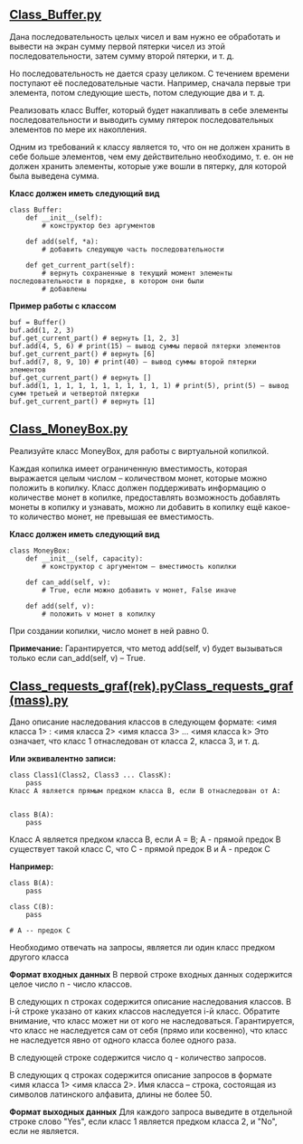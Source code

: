 ## [Class_Buffer.py](https://github.com/vasoltu/Stepik/blob/main/Python_основы_и_применение/Class/Class_Buffer.py)
Дана последовательность целых чисел и вам нужно ее обработать и вывести на экран сумму первой пятерки чисел из этой последовательности, затем сумму второй пятерки, и т. д.

Но последовательность не дается сразу целиком. С течением времени поступают её последовательные части. Например, сначала первые три элемента, потом следующие шесть, потом следующие два и т. д.

Реализовать класс Buffer, который будет накапливать в себе элементы последовательности и выводить сумму пятерок последовательных элементов по мере их накопления.

Одним из требований к классу является то, что он не должен хранить в себе больше элементов, чем ему действительно необходимо, т. е. он не должен хранить элементы, которые уже вошли в пятерку, для которой была выведена сумма.

**Класс должен иметь следующий вид**
```
class Buffer:
    def __init__(self):
        # конструктор без аргументов
    
    def add(self, *a):
        # добавить следующую часть последовательности

    def get_current_part(self):
        # вернуть сохраненные в текущий момент элементы последовательности в порядке, в котором они были     
        # добавлены
```

**Пример работы с классом**
```
buf = Buffer()
buf.add(1, 2, 3)
buf.get_current_part() # вернуть [1, 2, 3]
buf.add(4, 5, 6) # print(15) – вывод суммы первой пятерки элементов
buf.get_current_part() # вернуть [6]
buf.add(7, 8, 9, 10) # print(40) – вывод суммы второй пятерки элементов
buf.get_current_part() # вернуть []
buf.add(1, 1, 1, 1, 1, 1, 1, 1, 1, 1, 1) # print(5), print(5) – вывод сумм третьей и четвертой пятерки
buf.get_current_part() # вернуть [1]
```

## [Class_MoneyBox.py](https://github.com/vasoltu/Stepik/blob/main/Python_основы_и_применение/Class/Class_MoneyBox.py)
Реализуйте класс MoneyBox, для работы с виртуальной копилкой.

Каждая копилка имеет ограниченную вместимость, которая выражается целым числом – количеством монет, которые можно положить в копилку. Класс должен поддерживать информацию о количестве монет в копилке, предоставлять возможность добавлять монеты в копилку и узнавать, можно ли добавить в копилку ещё какое-то количество монет, не превышая ее вместимость.

**Класс должен иметь следующий вид**
```
class MoneyBox:
    def __init__(self, capacity):
        # конструктор с аргументом – вместимость копилки

    def can_add(self, v):
        # True, если можно добавить v монет, False иначе

    def add(self, v):
        # положить v монет в копилку
```

При создании копилки, число монет в ней равно 0.

**Примечание:**
Гарантируется, что метод add(self, v) будет вызываться только если can_add(self, v) – True.


## [Class_requests_graf(rek).py](https://github.com/vasoltu/Stepik/blob/main/Python_основы_и_применение/Class/Class_requests_graf(rek).py)[Class_requests_graf(mass).py](https://github.com/vasoltu/Stepik/blob/main/Python_основы_и_применение/Class/Class_requests_graf(mass).py)
Дано описание наследования классов в следующем формате:
<имя класса 1> : <имя класса 2> <имя класса 3> ... <имя класса k>
Это означает, что класс 1 отнаследован от класса 2, класса 3, и т. д.

**Или эквивалентно записи:**
```
class Class1(Class2, Class3 ... ClassK):
    pass
Класс A является прямым предком класса B, если B отнаследован от A:


class B(A):
    pass
```

Класс A является предком класса B, если
A = B;
A - прямой предок B
существует такой класс C, что C - прямой предок B и A - предок C

**Например:**
```
class B(A):
    pass

class C(B):
    pass

# A -- предок С
```

Необходимо отвечать на запросы, является ли один класс предком другого класса


**Формат входных данных**
В первой строке входных данных содержится целое число n - число классов.

В следующих n строках содержится описание наследования классов. В i-й строке указано от каких классов наследуется i-й класс. Обратите внимание, что класс может ни от кого не наследоваться. Гарантируется, что класс не наследуется сам от себя (прямо или косвенно), что класс не наследуется явно от одного класса более одного раза.

В следующей строке содержится число q - количество запросов.

В следующих q строках содержится описание запросов в формате <имя класса 1> <имя класса 2>.
Имя класса – строка, состоящая из символов латинского алфавита, длины не более 50.

**Формат выходных данных**
Для каждого запроса выведите в отдельной строке слово "Yes", если класс 1 является предком класса 2, и "No", если не является.


